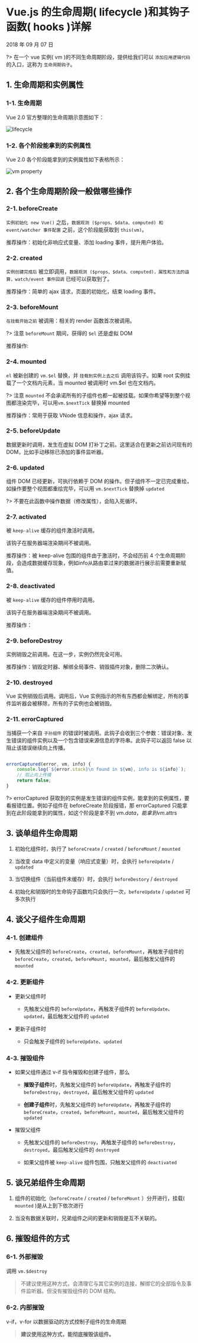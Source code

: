 # Vue.js 的生命周期( lifecycle )和其钩子函数( hooks )详解

2018 年 09 月 07 日

?> 在一个 vue 实例( vm )的不同生命周期阶段，提供给我们可以 `添加应用逻辑代码` 的入口，这称为 `生命周期钩子`。

## 1. 生命周期和实例属性

### 1-1. 生命周期

Vue 2.0 官方整理的生命周期示意图如下：

![lifecycle](../../_media/vuejs/lifecycle.png)

### 1-2. 各个阶段能拿到的实例属性

Vue 2.0 各个阶段能拿到的实例属性如下表格所示：

![vm property](../../_media/vuejs/hooks-vm-property.png)

## 2. 各个生命周期阶段一般做哪些操作

### 2-1. beforeCreate

`实例初始化 new Vue()` 之后，`数据观测 ($props、$data、computed) 和 event/watcher 事件配置` 之前，这个阶段能获取到 `this(vm)`。

推荐操作：初始化非响应式变量、添加 loading 事件，提升用户体验。

### 2-2. created

`实例创建完成后` 被立即调用，`数据观测 ($props、$data、computed)，属性和方法的运算，watch/event 事件回调` 已经可以获取到了。

推荐操作：简单的 ajax 请求，页面的初始化，结束 loading 事件。

### 2-3. beforeMount

`在挂载开始之前` 被调用：相关的 render 函数首次被调用。

?> 注意 `beforeMount` 期间，获得的 `$el` 还是虚拟 DOM

推荐操作: 

### 2-4. mounted

`el` 被新创建的 `vm.$el` 替换，并 `挂载到实例上去之后` 调用该钩子。如果 root 实例挂载了一个文档内元素，当 mounted 被调用时 vm.\$el 也在文档内。

?> 注意 `mounted` 不会承诺所有的子组件也都一起被挂载。如果你希望等到整个视图都渲染完毕，可以用`vm.$nextTick` 替换掉 mounted

推荐操作：常用于获取 VNode 信息和操作，ajax 请求。

### 2-5. beforeUpdate

数据更新时调用，发生在虚拟 DOM 打补丁之前。这里适合在更新之前访问现有的 DOM，比如手动移除已添加的事件监听器。

### 2-6. updated

组件 DOM 已经更新，可执行依赖于 DOM 的操作。但子组件不一定已完成重绘，如操作要整个视图都重绘完毕，可以用 `vm.$nextTick` 替换掉 `updated`

?> 不要在此函数中操作数据（修改属性），会陷入死循环。

### 2-7. activated

被 `keep-alive` 缓存的组件激活时调用。

该钩子在服务器端渲染期间不被调用。

推荐操作：被 keep-alive 包围的组件由于激活时，不会经历前 4 个生命周期阶段，会造成数据缓存现象，例如info从路由拿过来的数据进行展示前需要重新赋值。

### 2-8. deactivated

被 `keep-alive` 缓存的组件停用时调用。

该钩子在服务器端渲染期间不被调用。

推荐操作：

### 2-9. beforeDestroy

实例销毁之前调用。在这一步，实例仍然完全可用。

推荐操作：销毁定时器、解绑全局事件、销毁插件对象，删除二次确认。

### 2-10. destroyed

Vue 实例销毁后调用。调用后，Vue 实例指示的所有东西都会解绑定，所有的事件监听器会被移除，所有的子实例也会被销毁。

### 2-11. errorCaptured

当捕获一个来自 `子孙组件` 的错误时被调用。此钩子会收到三个参数：错误对象、发生错误的组件实例以及一个包含错误来源信息的字符串。此钩子可以返回 false 以阻止该错误继续向上传播。

```javascript

errorCaptured(error, vm, info) {
    console.log(`${error.stack}\n found in ${vm}, info is ${info}`);
    // 阻止向上传播
    return false;
}
```

?> errorCaptured 获取到的实例是发生错误的组件实例，能拿到的实例属性，要看报错位置。例如子组件在 beforeCreate 阶段报错，那 errorCaptured 只能拿到在此阶段能拿到的属性，如这个阶段是拿不到 vm.$data，能拿到 vm.$attrs

## 3. 谈单组件生命周期

  1. 初始化组件时，执行了 `beforeCreate` / `created` / `beforeMount` / `mounted`

  2. 当改变 data 中定义的变量（响应式变量）时，会执行 `beforeUpdate` / `updated`

  3. 当切换组件（当前组件未缓存）时，会执行 `beforeDestory` / `destroyed`

  4. 初始化和销毁时的生命钩子函数均只会执行一次，`beforeUpdate` / `updated` 可多次执行

## 4. 谈父子组件生命周期

### 4-1. 创建组件

- 先触发父组件的 `beforeCreate`，`created`，`beforeMount`，再触发子组件的 `beforeCreate`，`created`，`beforeMount`，`mounted`，最后触发父组件的 `mounted`

### 4-2. 更新组件

- 更新父组件时
    - 先触发父组件的 `beforeUpdate`，再触发子组件的 `beforeUpdate`、`updated`，最后触发父组件的 `updated`

- 更新子组件时
    - 只会触发子组件的 `beforeUpdate`、`updated`

### 4-3. 摧毁组件

- 如果父组件通过 v-if 指令摧毁和创建子组件，那么

    - **摧毁子组件**时，先触发父组件的 `beforeUpdate`，再触发子组件的 `beforeDestroy`，`destroyed`，最后触发父组件的 `updated`

    - **创建子组件**时，先触发父组件的 `beforeUpdate`，再触发子组件的 `beforeCreate`，`created`，`beforeMount`，`mounted`，最后触发父组件的 `updated`

- 摧毁父组件

    - 先触发父组件的 `beforeDestroy`，再触发子组件的 `beforeDestroy`，`destroyed`，最后触发父组件的 `destroyed`

    - 如果父组件被 `keep-alive` 组件包围，只触发父组件的 `deactivated`

## 5. 谈兄弟组件生命周期

  1. 组件的初始化（`beforeCreate` / `created` / `beforeMount` ）分开进行，挂载( `mounted` )是从上到下依次进行

  2. 当没有数据关联时，兄弟组件之间的更新和销毁是互不关联的。

## 6. 摧毁组件的方式

### 6-1. 外部摧毁

调用 `vm.$destroy`

> 不建议使用这种方式，会清理它与其它实例的连接，解绑它的全部指令及事件监听器。但没有摧毁组件的 DOM 结构。

### 6-2. 内部摧毁

v-if，v-for 以数据驱动的方式控制子组件的生命周期

> **建议使用这种方式，能彻底摧毁该组件。**